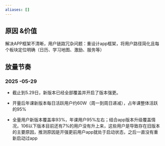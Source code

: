 ```yaml
---
aliases: []
---
```

## 原因 &价值
解决APP框架不清晰，用户链路冗杂问题：重设计app框架，将用户路径简化且每个板块定位明确（日历、学习地图、激励、服务等）

## 放量节奏
### 2025 -05-29

- 截止到5.29日，新版本已经全部覆盖并开启了版本强更。
    
- 开量后年课新版本每日活跃用户约60W（周一到周日递减），占年课整体活跃的95%
    
- 全量用户新版本覆盖率93%，年课用户95%左右；结合app版本升级覆盖情况，106以下版本目前还有7%的用户没有升上来，这些用户是导致存在旧版本的主要原因，推测原因是开强更前用户app就处于启动状态，之后一直没有重新启动过app